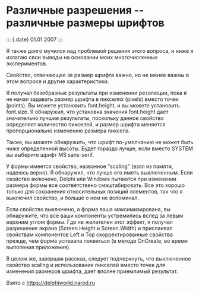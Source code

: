 Различные разрешения -- различные размеры шрифтов
=================================================

::: {.date}
01.01.2007
:::

Я также долго мучился над проблемой решения этого вопроса, и ниже я
излагаю свои выводы на основании моих многочисленных экспериментов.

Свойство, отвечающее за размер шрифта важно, но не менее важны в этом
вопросе и другие характеристики.

Я получал безобразные результаты при изменении резолюции, пока я не
начал задавать размер шрифта в пикселях (pixels) вместо точек (points).
Вы можете установить font.height, и вы можете установить font.size. Я
обнаружил, что установка значения font.height дает значительно лучшие
результаты, поскольку данное свойство определяет количество пикселей, и
размер шрифта меняется пропорционально изменению размера пиксела.

Также, вы можете обнаружить, что шрифт по-умолчанию не может быть ниже
определенной высоты. Будет гораздо лучше, если вместо SYSTEM вы выберите
шрифт MS sans-serif.

У формы имеется свойство, названное \"scaling\" (взял из памяти, надеюсь
верно). Я обнаружил, что лучше его иметь выключенным. Если свойство
включено, Delphi или Windows пытаются при изменении размера формы все
соответствено смаштабировать. Все это хорошо только для сохранения
относительных позиций элементов, так что я выключил свойство, и больше о
нем не вспоминал.

Если свойство выключено, а форма ваша максимизирована, вы обнаружите,
что все ваши компоненты устремились вслед за левым верхним углом формы.
Где не желателен этот эффект, я получал разрешение экрана (Screen.Height
и Screen.Width) и прислаивал свойствам компонентов Left и Тор
скорректированные свойства прежде, чем форма успевала появиться (в
методе OnCreate, во время выполения приложения).

В целом же, завершая рассказ, следует подчеркнуть, что выключенное
свойство scaling и использование пикселей вместо точек для изменения
размеров шрифта, дает вполне приемлимый результат.

Взято с <https://delphiworld.narod.ru>
